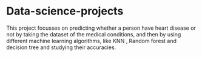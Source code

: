 # Data-science-projects

This project focusses on predicting whether a person have heart disease or not by taking the dataset of the medical conditions, and then by using different machine learning algorithms, like KNN , Random forest and decision tree and studying their accuracies.
